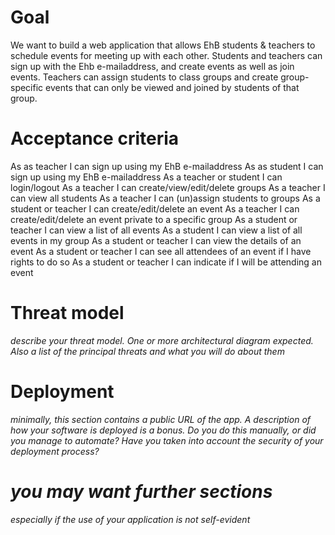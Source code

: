 # Goal

We want to build a web application that allows EhB students & teachers to schedule events for meeting up with each other. Students and teachers can sign up with the Ehb e-mailaddress, and create events as well as join events. Teachers can assign students to class groups and create group-specific events that can only be viewed and joined by students of that group.

# Acceptance criteria

As as teacher I can sign up using my EhB e-mailaddress
As as student I can sign up using my EhB e-mailaddress
As a teacher or student I can login/logout
As a teacher I can create/view/edit/delete groups
As a teacher I can view all students
As a teacher I can (un)assign students to groups
As a student or teacher I can create/edit/delete an event
As a teacher I can create/edit/delete an event private to a specific group
As a student or teacher I can view a list of all events
As a student I can view a list of all events in my group
As a student or teacher I can view the details of an event
As a student or teacher I can see all attendees of an event if I have rights to do so
As a student or teacher I can indicate if I will be attending an event

# Threat model
*describe your threat model. One or more architectural diagram expected. Also a list of the principal threats and what you will do about them*

# Deployment
*minimally, this section contains a public URL of the app. A description of how your software is deployed is a bonus. Do you do this manually, or did you manage to automate? Have you taken into account the security of your deployment process?*

# *you may want further sections*
*especially if the use of your application is not self-evident*
